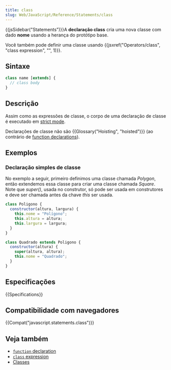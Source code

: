 ```yaml
---
title: class
slug: Web/JavaScript/Reference/Statements/class
---
```


{{jsSidebar("Statements")}}A **declaração class** cria uma nova classe com dado **nome** usando a herança do protótipo base.

Você também pode definir uma classe usando {{jsxref("Operators/class", "class expression", "", 1)}}.

## Sintaxe

```js
class name [extends] {
  // class body
}
```

## Descrição

Assim como as expressões de classe, o corpo de uma declaração de classe é executado em [strict mode](/pt-BR/docs/Web/JavaScript/Reference/Strict_mode).

Declarações de classe não são {{Glossary("Hoisting", "hoisted")}} (ao contrário de [function declarations](/pt-BR/docs/Web/JavaScript/Reference/Statements/function)).

## Exemplos

### Declaração simples de classe

No exemplo a seguir, primeiro definimos uma classe chamada _Polygon_, então extendemos essa classe para criar uma classe chamada _Square_. Note que _super()_, usada no construtor, só pode ser usada em construtores e deve ser chamada antes da chave _this_ ser usada.

```js
class Poligono {
  constructor(altura, largura) {
    this.nome = "Polígono";
    this.altura = altura;
    this.largura = largura;
  }
}

class Quadrado extends Poligono {
  constructor(altura) {
    super(altura, altura);
    this.nome = "Quadrado";
  }
}
```

## Especificações

{{Specifications}}

## Compatibilidade com navegadores

{{Compat("javascript.statements.class")}}

## Veja também

- [`function` declaration](/pt-BR/docs/Web/JavaScript/Reference/Statements/function)
- [`class` expression](/pt-BR/docs/Web/JavaScript/Reference/Operators/class)
- [Classes](/pt-BR/docs/Web/JavaScript/Reference/Classes)
